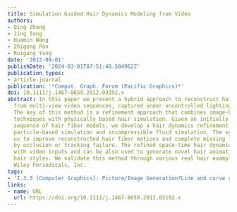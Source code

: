 ```yaml
---
title: Simulation Guided Hair Dynamics Modeling from Video
authors:
- Qing Zhang
- Jing Tong
- Huamin Wang
- Zhigeng Pan
- Ruigang Yang
date: '2012-09-01'
publishDate: '2024-03-01T07:51:40.584962Z'
publication_types:
- article-journal
publication: '*Comput. Graph. Forum (Pacific Graphics)*'
doi: 10.1111/j.1467-8659.2012.03192.x
abstract: In this paper we present a hybrid approach to reconstruct hair dynamics
  from multi-view video sequences, captured under uncontrolled lighting conditions.
  The key of this method is a refinement approach that combines image-based reconstruction
  techniques with physically based hair simulation. Given an initially reconstructed
  sequence of hair fiber models, we develop a hair dynamics refinement system using
  particle-based simulation and incompressible fluid simulation. The system allows
  us to improve reconstructed hair fiber motions and complete missing fibers caused
  by occlusion or tracking failure. The refined space-time hair dynamics are consistent
  with video inputs and can be also used to generate novel hair animations of different
  hair styles. We validate this method through various real hair examples. © 2012
  Wiley Periodicals, Inc.
tags:
- 'I.3.3 [Computer Graphics]: Picture/Image Generation?Line and curve generation'
links:
- name: URL
  url: https://doi.org/10.1111/j.1467-8659.2012.03192.x
---
```

